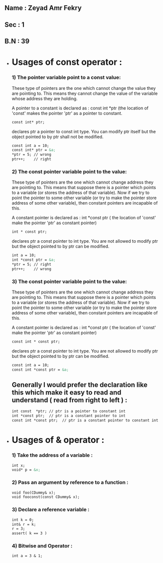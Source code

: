 ## Name : Zeyad Amr Fekry

## Sec : 1

## B.N : 39

- # Usages of **const** operator :


    ### 1) The pointer variable point to a const value: 
    These type of pointers are the one which cannot change the value they are pointing to. This means they cannot change the value of the variable whose address they are holding.

    A pointer to a constant is declared as : const int *ptr (the location of 'const' makes the pointer 'ptr' as a pointer to constant.
    
    ```markdown
    const int* ptr; 
    ```
    declares ptr a pointer to const int type. You can modify ptr itself but the object pointed to by ptr shall not be modified.

    ```markdown
    const int a = 10;
    const int* ptr = &a;  
    *ptr = 5; // wrong
    ptr++;    // right 
    ```
    
    ### 2) The const pointer variable point to the value:
    These type of pointers are the one which cannot change address they are pointing to. This means that suppose there is a pointer which points to a variable (or stores the address of that variable). Now if we try to point the pointer to some other variable (or try to make the pointer store address of some other variable), then constant pointers are incapable of this.

    A constant pointer is declared as : int *const ptr ( the location of 'const' make the pointer 'ptr' as constant pointer)

  
    ```markdown
    int * const ptr;  
    ```
    declares ptr a const pointer to int type. You are not allowed to modify ptr but the object pointed to by ptr can be modified.
    ```markdown
    int a = 10;
    int *const ptr = &a;  
    *ptr = 5; // right
    ptr++;    // wrong 
    ```
 
    
   
    ### 3) The const pointer variable point to the value:
    These type of pointers are the one which cannot change address they are pointing to. This means that suppose there is a pointer which points to a variable (or stores the address of that variable). Now if we try to point the pointer to some other variable (or try to make the pointer store address of some other variable), then constant pointers are incapable of this.

    A constant pointer is declared as : int *const ptr ( the location of 'const' make the pointer 'ptr' as constant pointer)

  
    ```markdown
    const int * const ptr;  
    ```
    declares ptr a const pointer to int type. You are not allowed to modify ptr but the object pointed to by ptr can be modified.
    ```markdown
    const int a = 10;
    const int *const ptr = &a;
    ```

   ## Generally I would prefer the declaration like this which make it easy to read and understand ( read from right to left ) :
    ```markdown
    int const  *ptr; // ptr is a pointer to constant int 
    int *const ptr;  // ptr is a constant pointer to int
    const int *const ptr;  // ptr is a constant pointer to constant int 
    ```

- # Usages of **&** operator :

    ### 1) Take the address of a variable :
       
    ```markdown
    int x;
    void* p = &x;  
    ```

    ### 2) Pass an argument by reference to a function  :
       
    ```markdown
    void foo(CDummy& x);
    void fooconst(const CDummy& x); 
    ```

    ### 3) Declare a reference variable :
       
    ```markdown
    int k = 0;
    int& r = k;
    r = 3;
    assert( k == 3 )  
    ```

    ### 4) Bitwise and Operator :
       
    ```markdown
    int a = 3 & 1;  
    ```
        